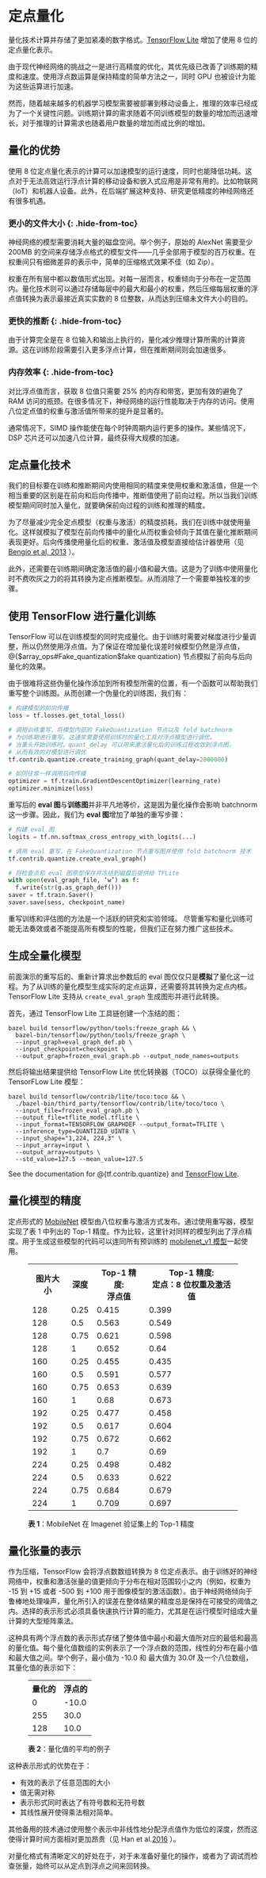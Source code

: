 # 定点量化

量化技术计算并存储了更加紧凑的数字格式。[TensorFlow Lite](/mobile/tflite/) 增加了使用 8 位的定点量化表示。

由于现代神经网络的挑战之一是进行高精度的优化，其优先级已改善了训练期的精度和速度。使用浮点数运算是保持精度的简单方法之一，同时 GPU 也被设计为能为这些运算进行加速。

然而，随着越来越多的机器学习模型需要被部署到移动设备上，推理的效率已经成为了一个关键性问题。训练期计算的需求随着不同训练模型的数量的增加而迅速增长，对于推理的计算需求也随着用户数量的增加而成比例的增加。

## 量化的优势


使用 8 位定点量化表示的计算可以加速模型的运行速度，同时也能降低功耗。这点对于无法高效运行浮点计算的移动设备和嵌入式应用是非常有用的。比如物联网（IoT）和机器人设备。此外，在后端扩展这种支持、研究更低精度的神经网络还有很多机遇。

### 更小的文件大小 {: .hide-from-toc}

神经网络的模型需要消耗大量的磁盘空间。举个例子，原始的 AlexNet 需要至少 200MB 的空间来存储浮点格式的模型文件——几乎全部用于模型的百万权重。在权重间只有细微差异的表示中，简单的压缩格式效果不佳（如 Zip）。

权重在所有层中都以数值形式出现。对每一层而言，权重倾向于分布在一定范围内。量化技术则可以通过存储每层中的最大和最小的权重，然后压缩每层权重的浮点值转换为表示最接近真实实数的 8 位整数，从而达到压缩未文件大小的目的。

### 更快的推断 {: .hide-from-toc}

由于计算完全是在 8 位输入和输出上执行的，量化减少推理计算所需的计算资源。这在训练阶段需要引入更多浮点计算，但在推断期间则会加速很多。

### 内存效率 {: .hide-from-toc}

对比浮点值而言，获取 8 位值只需要 25% 的内存和带宽，更加有效的避免了 RAM 访问的瓶颈。在很多情况下，神经网络的运行性能取决于内存的访问。使用八位定点值的权重与激活值所带来的提升是显著的。

通常情况下，SIMD 操作能使在每个时钟周期内运行更多的操作。某些情况下，DSP 芯片还可以加速八位计算，最终获得大规模的加速。

## 定点量化技术

我们的目标要在训练和推断期间内使用相同的精度来使用权重和激活值，但是一个相当重要的区别是在前向和后向传播中，推断值使用了前向过程。所以当我们训练模型期间同时加入量化，就要确保前向过程的训练和推理的精度。

为了尽量减少完全定点模型（权重与激活）的精度损耗，我们在训练中就使用量化。这样就模拟了模型在前向传播中的量化从而权重会倾向于其值在量化推断期间表现更好。后向传播使用量化后的权重、激活值及模型直接给估计器使用（见 [Bengio et al, 2013](https://arxiv.org/abs/1308.3432) ）。

此外，还需要在训练期间确定激活值的最小值和最大值。这是为了训练中使用量化时不费吹灰之力的将其转换为定点推断模型。从而消除了一个需要单独校准的步骤。

## 使用 TensorFlow 进行量化训练

TensorFlow 可以在训练模型的同时完成量化。由于训练时需要对梯度进行少量调整，所以仍然使用浮点值。为了保证在增加量化误差时候模型仍然是浮点值，@{$array_ops#Fake_quantization$fake quantization} 节点模拟了前向与后向量化的效果。

由于很难将这些伪量化操作添加到所有模型所需的位置，有一个函数可以帮助我们重写整个训练图。从而创建一个伪量化的训练图，我们有：

```python
# 构建模型的前向传播
loss = tf.losses.get_total_loss()

# 调用训练重写，将模型内部的 FakeQuantization 节点以及 fold batchnorm 
# 为训练期进行重写。这通常需要使用训练时的量化工具对浮点模型进行调优。
# 当重头开始训练时，quant_delay 可以用来激活量化后的训练过程收敛到浮点图，
# 从而有效的对模型进行调优
tf.contrib.quantize.create_training_graph(quant_delay=2000000)

# 如同往常一样调用后向传播
optimizer = tf.train.GradientDescentOptimizer(learning_rate)
optimizer.minimize(loss)
```

重写后的 **eval 图**与**训练图**并非平凡地等价，这是因为量化操作会影响 batchnorm 这一步骤。因此，我们为 **eval 图**增加了单独的重写步骤：

```Python
# 构建 eval 图
logits = tf.nn.softmax_cross_entropy_with_logits(...)

# 调用 eval 重写，在 FakeQuantization 节点重写图并使用 fold batchnorm 技术
tf.contrib.quantize.create_eval_graph()

# 将检查点和 eval 图原型保存并冻结到磁盘后提供给 TFLite
with open(eval_graph_file, ‘w’) as f:
  f.write(str(g.as_graph_def()))
saver = tf.train.Saver()
saver.save(sess, checkpoint_name)
```

重写训练和评估图的方法是一个活跃的研究和实验领域。 尽管重写和量化训练可能无法奏效或者不能提高所有模型的性能，但我们正在努力推广这些技术。

## 生成全量化模型

前面演示的重写后的、重新计算求出参数后的 eval 图仅仅只是**模拟**了量化这一过程。为了从训练的量化模型生成实际的定点运算，还需要将其转换为定点内核。TensorFlow Lite 支持从 `create_eval_graph` 生成图形并进行此转换。

首先，通过 TensorFlow Lite 工具链创建一个冻结的图：

```Shell
bazel build tensorflow/python/tools:freeze_graph && \
  bazel-bin/tensorflow/python/tools/freeze_graph \
  --input_graph=eval_graph_def.pb \
  --input_checkpoint=checkpoint \
  --output_graph=frozen_eval_graph.pb --output_node_names=outputs
```

然后将输出结果提供给 TensorFlow Lite 优化转换器（TOCO）以获得全量化的 TensorFLow Lite 模型：

```Shell
bazel build tensorflow/contrib/lite/toco:toco && \
  ./bazel-bin/third_party/tensorflow/contrib/lite/toco/toco \
  --input_file=frozen_eval_graph.pb \
  --output_file=tflite_model.tflite \
  --input_format=TENSORFLOW_GRAPHDEF --output_format=TFLITE \
  --inference_type=QUANTIZED_UINT8 \
  --input_shape="1,224, 224,3" \
  --input_array=input \
  --output_array=outputs \
  --std_value=127.5 --mean_value=127.5
```

See the documentation for @{tf.contrib.quantize} and [TensorFlow Lite](/mobile/tflite/).

## 量化模型的精度

定点形式的 [MobileNet](https://arxiv.org/abs/1704.0486) 模型由八位权重与激活方式发布。通过使用重写器，模型实现了表 1 中列出的 Top-1 精度。作为比较，这里针对同样的模型列出了浮点精度。用于生成这些模型的代码可以连同所有预训练的 [mobilenet_v1 模型](https://github.com/tensorflow/models/blob/master/research/slim/nets/mobilenet_v1.md)一起使用。

<figure>
  <table>
    <tr>
      <th>图片大小</th>
      <th>深度</th>
      <th>Top-1 精度:<br>浮点值</th>
      <th>Top-1 精度:<br>定点：8 位权重及激活值</th>
    </tr>
    <tr><td>128</td><td>0.25</td><td>0.415</td><td>0.399</td></tr>
    <tr><td>128</td><td>0.5</td><td>0.563</td><td>0.549</td></tr>
    <tr><td>128</td><td>0.75</td><td>0.621</td><td>0.598</td></tr>
    <tr><td>128</td><td>1</td><td>0.652</td><td>0.64</td></tr>
    <tr><td>160</td><td>0.25</td><td>0.455</td><td>0.435</td></tr>
    <tr><td>160</td><td>0.5</td><td>0.591</td><td>0.577</td></tr>
    <tr><td>160</td><td>0.75</td><td>0.653</td><td>0.639</td></tr>
    <tr><td>160</td><td>1</td><td>0.68</td><td>0.673</td></tr>
    <tr><td>192</td><td>0.25</td><td>0.477</td><td>0.458</td></tr>
    <tr><td>192</td><td>0.5</td><td>0.617</td><td>0.604</td></tr>
    <tr><td>192</td><td>0.75</td><td>0.672</td><td>0.662</td></tr>
    <tr><td>192</td><td>1</td><td>0.7</td><td>0.69</td></tr>
    <tr><td>224</td><td>0.25</td><td>0.498</td><td>0.482</td></tr>
    <tr><td>224</td><td>0.5</td><td>0.633</td><td>0.622</td></tr>
    <tr><td>224</td><td>0.75</td><td>0.684</td><td>0.679</td></tr>
    <tr><td>224</td><td>1</td><td>0.709</td><td>0.697</td></tr>
  </table>
  <figcaption>
    <b>表 1</b>：MobileNet 在 Imagenet 验证集上的 Top-1 精度
  </figcaption>
</figure>

## 量化张量的表示

作为压缩，TensorFlow 会将浮点数数组转换为 8 位定点表示。由于训练好的神经网络中，权重和激活张量的值更倾向于分布在相对范围较小之内（例如，权重为 -15 到 +15 或者 -500 到 +100 用于图像模型的激活函数）。由于神经网络倾向于鲁棒地处理噪声，量化所引入的误差在整体结果的精度总是保持在可接受的阈值之内。选择的表示形式必须具备快速执行计算的能力，尤其是在运行模型时组成大量计算的大型矩阵乘法。

这种具有两个浮点数的表示形式存储了整体值中最小和最大值所对应的最低和最高的量化值。每个量化值数组的实例表示了一个浮点数的范围，线性的分布在最小值和最大值之间。举个例子，最小值为 -10.0 和 最大值为 30.0f 及一个八位数组，其量化值的表示如下：

<figure>
  <table>
    <tr><th>量化的</th><th>浮点的</th></tr>
    <tr><td>0</td><td>-10.0</td></tr>
    <tr><td>255</td><td>30.0</td></tr>
    <tr><td>128</td><td>10.0</td></tr>
  </table>
  <figcaption>
    <b>表 2</b>：量化值的平均的例子
  </figcaption>
</figure>

这种表示形式的优势在于：

* 有效的表示了任意范围的大小
* 值无需对称
* 表示形式同时表达了有符号数和无符号数
* 其线性展开使得乘法相对简单。

其他备用的技术通过使用整个表示中非线性地分配浮点值作为低位的深度，然而这使得计算时间方面相对更加昂贵（见 Han et al.[2016](https://arxiv.org/abs/1510.00149) ）。

对量化格式有清晰定义的好处在于，对于未准备好量化的操作，或者为了调试而检查张量，始终可以从定点到浮点之间来回转换。
